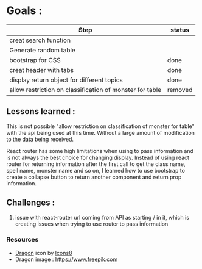 # Goals :

| Step                                                         | status  |
|--------------------------------------------------------------|---------|
| creat search function                                        |         |
| Generate random table                                        |         |
| bootstrap for CSS                                            | done    |
| creat header with tabs                                       | done    |
| display return object for different topics                   | done    |
| ~~allow restriction on classification of monster for table~~ | removed |

## Lessons learned :

This is not possible "allow restriction on classification of monster for table" with the api being used at this time.
Without a large amount of modification to the data being received.

React router has some high limitations when using to pass information and is not always the best choice for changing display.
Instead of using react router for returning information after the first call to get the class name, spell name, monster name and so on,
I learned how to use bootstrap to create a collapse button to return another component and return prop information.  

## Challenges :

1. issue with react-router url coming from API as starting / in it, which is creating issues when trying to use router
   to pass information

### Resources

* <a target="_blank" href="https://icons8.com/icon/37737/dragon">Dragon</a> icon
  by <a target="_blank" href="https://icons8.com">Icons8</a>
* Dragon image : https://www.freepik.com